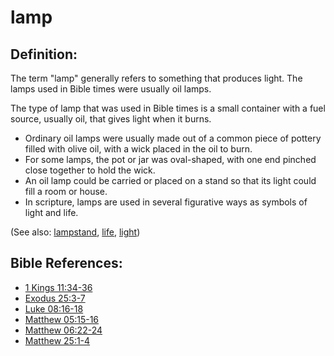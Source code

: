 # lamp #

## Definition: ##

The term "lamp" generally refers to something that produces light. The lamps used in Bible times were usually oil lamps.

The type of lamp that was used in Bible times is a small container with a fuel source, usually oil, that gives light when it burns.

* Ordinary oil lamps were usually made out of a common piece of pottery filled with olive oil, with a wick placed in the oil to burn.
* For some lamps, the pot or jar was oval-shaped, with one end pinched close together to hold the wick.
* An oil lamp could be carried or placed on a stand so that its light could fill a room or house.
* In scripture, lamps are used in several figurative ways as symbols of light and life.

(See also: [lampstand](../other/lampstand.md), [life](../kt/life.md), [light](../kt/light.md))

## Bible References: ##

* [1 Kings 11:34-36](en/tn/1ki/help/11/34)
* [Exodus 25:3-7](en/tn/exo/help/25/03)
* [Luke 08:16-18](en/tn/luk/help/08/16)
* [Matthew 05:15-16](en/tn/mat/help/05/15)
* [Matthew 06:22-24](en/tn/mat/help/06/22)
* [Matthew 25:1-4](en/tn/mat/help/25/01)